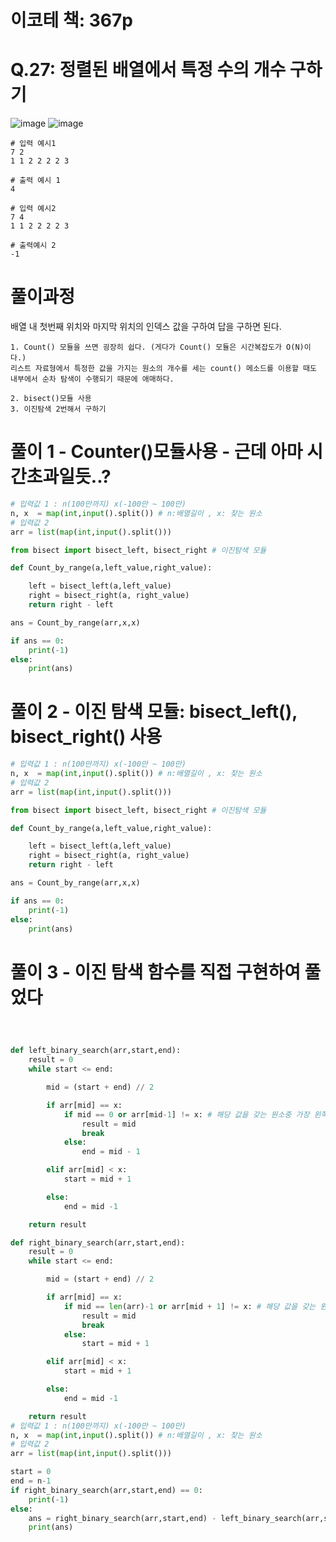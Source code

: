 # 이코테 책: 367p
# Q.27: 정렬된 배열에서 특정 수의 개수 구하기

![image](https://user-images.githubusercontent.com/87055456/137121242-1ee232ba-e772-4684-8a24-30094a5442d7.png)
![image](https://user-images.githubusercontent.com/87055456/137121270-dccb1aa2-1bd2-4de1-ae8c-e18d31ee4b07.png)

``` 
# 입력 예시1
7 2
1 1 2 2 2 2 3

# 출력 예시 1
4
```
```
# 입력 예시2
7 4
1 1 2 2 2 2 3 

# 출력예시 2
-1
```
# 풀이과정
배열 내 첫번째 위치와 마지막 위치의 인덱스 값을 구하여 답을 구하면 된다.

``` 
1. Count() 모듈을 쓰면 굉장히 쉽다. (게다가 Count() 모듈은 시간복잡도가 O(N)이다.)
리스트 자료형에서 특정한 값을 가지는 원소의 개수를 세는 count() 메소드를 이용할 때도 내부에서 순차 탐색이 수행되기 때문에 애매하다.

2. bisect()모듈 사용
3. 이진탐색 2번해서 구하기
```

# 풀이 1 - Counter()모듈사용 - 근데 아마 시간초과일듯..?
```python
# 입력값 1 : n(100만까지) x(-100만 ~ 100만)
n, x  = map(int,input().split()) # n:배열길이 , x: 찾는 원소
# 입력값 2
arr = list(map(int,input().split()))

from bisect import bisect_left, bisect_right # 이진탐색 모듈

def Count_by_range(a,left_value,right_value):

	left = bisect_left(a,left_value)
	right = bisect_right(a, right_value)
	return right - left

ans = Count_by_range(arr,x,x)

if ans == 0:
    print(-1)
else:
    print(ans)
```
# 풀이 2 - 이진 탐색 모듈: bisect_left(), bisect_right() 사용
``` python
# 입력값 1 : n(100만까지) x(-100만 ~ 100만)
n, x  = map(int,input().split()) # n:배열길이 , x: 찾는 원소
# 입력값 2
arr = list(map(int,input().split()))

from bisect import bisect_left, bisect_right # 이진탐색 모듈

def Count_by_range(a,left_value,right_value):

	left = bisect_left(a,left_value)
	right = bisect_right(a, right_value)
	return right - left

ans = Count_by_range(arr,x,x)

if ans == 0:
    print(-1)
else:
    print(ans)


```
# 풀이 3 - 이진 탐색 함수를 직접 구현하여 풀었다


``` python



def left_binary_search(arr,start,end):
    result = 0
    while start <= end:

        mid = (start + end) // 2

        if arr[mid] == x: 
            if mid == 0 or arr[mid-1] != x: # 해당 값을 갖는 원소중 가장 왼쪽에 있는 경우에만 while문 탈출
                result = mid
                break
            else:
                end = mid - 1

        elif arr[mid] < x:
            start = mid + 1

        else:
            end = mid -1

    return result

def right_binary_search(arr,start,end):
    result = 0
    while start <= end:

        mid = (start + end) // 2

        if arr[mid] == x:
            if mid == len(arr)-1 or arr[mid + 1] != x: # 해당 값을 갖는 원소중 가장 오른쪽에 있는 경우에만 while문 탈출
                result = mid
                break
            else:
                start = mid + 1

        elif arr[mid] < x:
            start = mid + 1

        else:
            end = mid -1

    return result
# 입력값 1 : n(100만까지) x(-100만 ~ 100만)
n, x  = map(int,input().split()) # n:배열길이 , x: 찾는 원소
# 입력값 2
arr = list(map(int,input().split()))

start = 0
end = n-1
if right_binary_search(arr,start,end) == 0:
    print(-1)
else:
    ans = right_binary_search(arr,start,end) - left_binary_search(arr,start,end) + 1
    print(ans)



```
